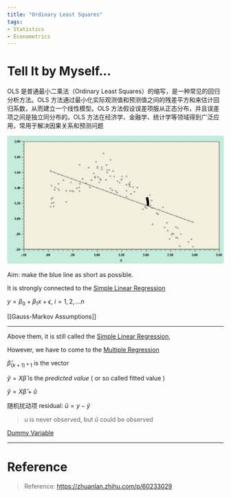 ```yaml
---
title: "Ordinary Least Squares"
tags:
- Statistics
- Econometrics
---
```


# Tell It by Myself...

OLS 是普通最小二乘法（Ordinary Least Squares）的缩写，是一种常见的回归分析方法。OLS 方法通过最小化实际观测值和预测值之间的残差平方和来估计回归系数，从而建立一个线性模型。OLS 方法假设误差项服从正态分布，并且误差项之间是独立同分布的。OLS 方法在经济学、金融学、统计学等领域得到广泛应用，常用于解决因果关系和预测问题

![](截屏2023-07-18%2009.06.31.png)

Aim: make the blue line as short as possible.

It is strongly connected to the [Simple Linear Regression](Simple%20Linear%20Regression.md)

$y=\beta_0+\beta_1x+\epsilon$,       $i=1,2,...n$

[[Gauss-Markov Assumptions]]

---

Above them, it is still called the [Simple Linear Regression](Simple%20Linear%20Regression.md),

However,  we have to come to the [Multiple Regression](Multiple%20Regression.md)

$\hat \beta_{(k+1)*1}$ is the vector

$\hat y=X\hat\beta$ is the *predicted value* ( or so called fitted value )

$\hat y=X\hat\beta+\hat u$

随机扰动项 residual: $\hat u=y-\hat y$

> $u$ is never observed, but $\hat  u$ could be observed
 
[Dummy Variable](Dummy%20Variable.md)


---



# Reference 











> Reference:
> https://zhuanlan.zhihu.com/p/60233029
